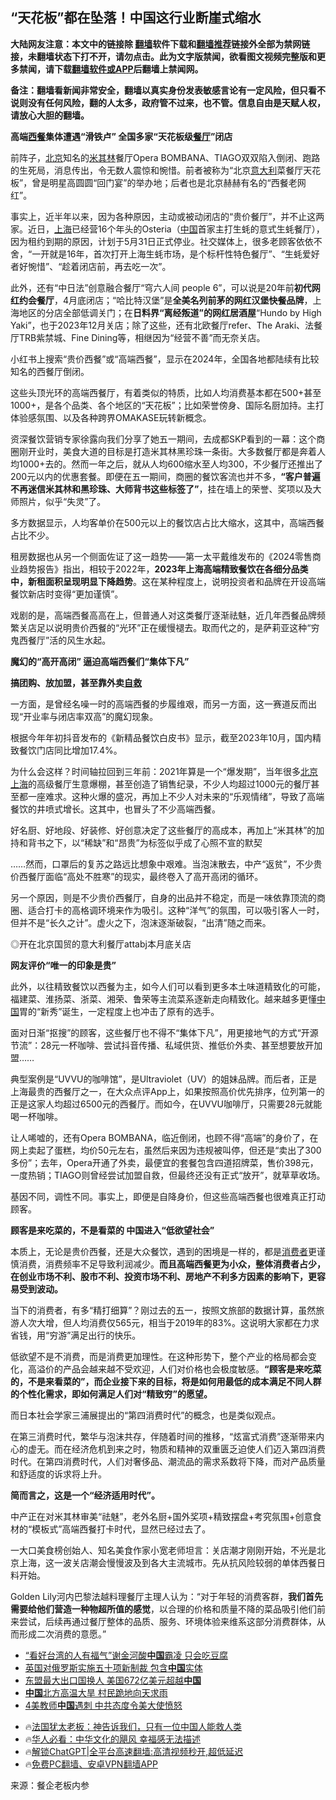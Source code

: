  <!-- 面包屑导航 --> <h2>“天花板”都在坠落！中国这行业断崖式缩水</h2> <p class="notice"><b>大陆网友注意：本文中的链接除 <a href="https://github.com/bannedbook/fanqiang" >翻墙</a>软件下载和<a href="https://github.com/killgcd/justmysocks/blob/master/README.md">翻墙推荐</a>链接外全部为禁网链接，未翻墙状态下打不开，请勿点击。此为文字版禁闻，欲看图文视频完整版和更多禁闻，请下载<a href="https://github.com/bannedbook/fanqiang">翻墙软件或APP</a>后翻墙上禁闻网。</p><p>备注：翻墙看新闻非常安全，翻墙以真实身份发表敏感言论有一定风险，但只看不说则没有任何风险，翻的人太多，政府管不过来，也不管。信息自由是天赋人权，请放心大胆的翻墙。</b></p>  <div class="entry"> <p><strong>高端<a href="https://www.bannedbook.org/bnews/tag/%e8%a5%bf%e9%a4%90/" class="st_tag internal_tag" rel="tag" title="标签 西餐 下的日志">西餐</a>集体遭遇“滑铁卢”&nbsp;全国多家“天花板级<a href="https://www.bannedbook.org/bnews/tag/%e9%a4%90%e5%8e%85/" class="st_tag internal_tag" rel="tag" title="标签 餐厅 下的日志">餐厅</a>”闭店</strong></p> <p>前阵子，<a href="https://www.bannedbook.org/bnews/tag/%e5%8c%97%e4%ba%ac/" class="st_tag internal_tag" rel="tag" title="标签 北京 下的日志">北京</a>知名的<a href="https://www.bannedbook.org/bnews/tag/%E7%B1%B3%E5%85%B6%E6%9E%97/" class="st_tag internal_tag" rel="tag" title="标签 米其林 下的日志">米其林</a>餐厅Opera BOMBANA、TIAGO双双陷入倒闭、跑路的生死局，消息传出，令无数人震惊和惋惜。前者被称为“北京<a href="https://www.bannedbook.org/bnews/tag/%e6%84%8f%e5%a4%a7%e5%88%a9/" class="st_tag internal_tag" rel="tag" title="标签 意大利 下的日志">意大利</a>菜餐厅天花板”，曾是明星高圆圆“回门宴”的举办地；后者也是北京赫赫有名的“西餐老网红”。</p> <p>事实上，近半年以来，因为各种原因，主动或被动闭店的“贵价餐厅”，并不止这两家。近日，<a href="https://www.bannedbook.org/bnews/tag/%e4%b8%8a%e6%b5%b7/" class="st_tag internal_tag" rel="tag" title="标签 上海 下的日志">上海</a>已经营16个年头的Osteria（<span class='wp_keywordlink_affiliate'><a href="https://www.bannedbook.org/" title="中国" target="_blank">中国</a></span>首家主打生蚝的意式生蚝餐厅），因为租约到期的原因，计划于5月31日正式停业。社交媒体上，很多老顾客依依不舍，“一开就是16年，首次打开上海生蚝市场，是个标杆性特色餐厅”、“生蚝爱好者好惋惜”、“趁着闭店前，再去吃一次”。</p> <p>此外，还有“中日法”创意融合餐厅“穹六人间 people 6”，可以说是20年前<strong>初代网红约会餐厅</strong>，4月底闭店；“哈比特汉堡”是<strong>全美名列前茅的网红汉堡快餐品牌</strong>，上海地区的分店全部低调关门；在<strong>日料界“离经叛道”的网红居酒屋</strong>“Hundo by High Yaki”，也于2023年12月关店；除了这些，还有北欧餐厅refer、The Araki、法餐厅TRB紫禁城、Fine Dining等，相继因为“经营不善”而无奈关店。</p> <p>小红书上搜索“贵价西餐”或“高端西餐”，显示在2024年，全国各地都陆续有比较知名的西餐厅倒闭。</p> <p>这些头顶光环的高端西餐厅，有着类似的特质，比如人均消费基本都在500+甚至1000+，是各个品类、各个地区的“天花板”；比如荣誉傍身、国际名厨加持。主打体验感氛围、以及各种跨界OMAKASE玩转新概念。</p> <p>资深餐饮营销专家徐露向我们分享了她五一期间，去成都SKP看到的一幕：这个商圈刚开业时，美食大道的目标是打造米其林黑珍珠一条街。大多数餐厅都是奔着人均1000+去的。然而一年之后，就从人均600缩水至人均300，不少餐厅还推出了200元以内的优惠套餐。即便在五一期间，商圈的餐饮客流也并不多，<strong>“客户普遍不再迷信米其林和黑珍珠、大师背书这些标签了”</strong>，挂在墙上的荣誉、奖项以及大师照片，似乎“失灵”了。</p> <p>多方数据显示，人均客单价在500元以上的餐饮店占比大缩水，这其中，高端西餐占比不少。</p> <p>租房数据也从另一个侧面佐证了这一趋势——第一太平戴维发布的《2024零售商业趋势报告》指出，相较于2022年，<strong>2023年上海高端精致餐饮在各细分品类中，新租面积呈现明显下降趋势</strong>。这在某种程度上，说明投资者和品牌在开设高端餐饮新店时变得“更加谨慎”。</p>  <p>戏剧的是，高端西餐高高在上，但普通人对这类餐厅逐渐祛魅，近几年西餐品牌频繁关店足以说明贵价西餐的“光环”正在缓慢褪去。取而代之的，是萨莉亚这种“穷鬼西餐厅”活的风生水起。</p> <p><strong>魔幻的“高开高闭”&nbsp;逼迫高端西餐们“集体下凡”</strong></p> <p><strong>搞团购、放加盟，甚至靠外卖<span class='wp_keywordlink'><a href="https://www.bannedbook.org/forum5/topic42.html" title="萨斯、诚信与自救" target="_blank">自救</a></span></strong></p> <p>一方面，是曾经名噪一时的高端西餐的步履维艰，而另一方面，这一赛道反而出现“开业率与闭店率双高”的魔幻现象。</p> <p>根据今年年初抖音发布的《新精品餐饮白皮书》显示，截至2023年10月，国内精致餐饮门店同比增加17.4%。</p> <p>为什么会这样？时间轴拉回到三年前：2021年算是一个“爆发期”，当年很多<a href="https://www.bannedbook.org/bnews/tag/%E5%8C%97%E4%BA%AC%E4%B8%8A%E6%B5%B7/" class="st_tag internal_tag" rel="tag" title="标签 北京上海 下的日志">北京上海</a>的高级餐厅生意爆棚，甚至创造了销售纪录，不少人均超过1000元的餐厅甚至都一座难求。这种火爆的盛况，再加上不少人对未来的“乐观情绪”，导致了高端餐饮的井喷式增长。这其中，也冒头了不少高端西餐。</p> <p>好名厨、好地段、好装修、好创意决定了这些餐厅的高成本，再加上“米其林”的加持和背书之下，以“稀缺”和“昂贵”为标签似乎成了心照不宣的默契</p> <p>……然而，口罩后的复苏之路远比想象中艰难。当泡沫散去，中产“返贫”，不少贵价西餐厅面临“高处不胜寒”的现实，最终卷入了高开高闭的循环。</p> <p>另一个原因，则是不少贵价西餐厅，自身的出品并不稳定，而是一味依靠顶流的商圈、适合打卡的高格调环境来作为吸引。这种“洋气”的氛围，可以吸引客人一时，但并不是“长久之计”。虚火之下，泡沫逐渐破裂，“出清”随之而来。</p>  <p>◎开在北京国贸的意大利餐厅attabj本月底关店</p> <p><strong>网友评价“唯一的印象是贵”</strong></p> <p>此外，以往精致餐饮以西餐为主，如今人们可以看到更多本土味道精致化的可能，福建菜、淮扬菜、浙菜、湘荣、鲁荣等主流菜系逐新走向精致化。越来越多更懂<a href="https://www.bannedbook.org/bnews/tag/%E4%B8%AD%E5%9B%BD/" class="st_tag internal_tag" rel="tag" title="标签 中国 下的日志">中国</a>胃的“新秀”诞生，一定程度上也冲击了原有的选手。</p> <p>面对日渐“抠搜”的顾客，这些餐厅也不得不“集体下凡”，用更接地气的方式“开源节流”：28元一杯咖啡、尝试抖音传播、私域供货、推低价外卖、甚至想要放开加盟……</p> <p>典型案例是“UVVU的咖啡馆”，是Ultraviolet（UV）的姐妹品牌。而后者，正是上海最贵的西餐厅之一，在大众点评App上，如果按照高价优先排序，位列第一的正是这家人均超过6500元的西餐厅。而如今，在UVVU咖啡厅，只需要28元就能喝一杯咖啡。</p> <p>让人唏嘘的，还有Opera BOMBANA，临近倒闭，也顾不得“高端”的身价了，在网上卖起了蛋糕，均价50元左右，虽然后来因为违规被叫停，但还是“卖出了300多份”；去年，Opera开通了外卖，最便宜的套餐包含四道招牌菜，售价398元，一度热销；TIAGO则曾经尝试加盟自救，但最终还没有正式“放开”，就草草收场。</p> <p>基因不同，调性不同。事实上，即便是自降身价，但这些高端西餐也很难真正打动顾客。</p> <p><strong>顾客是来吃菜的，不是看菜的&nbsp;中国进入“低欲望社会”</strong></p> <p>本质上，无论是贵价西餐，还是大众餐饮，遇到的困境是一样的，都是<a href="https://www.bannedbook.org/bnews/tag/%E6%B6%88%E8%B4%B9%E8%80%85/" class="st_tag internal_tag" rel="tag" title="标签 消费者 下的日志">消费者</a>更谨慎消费，消费频率不足导致利润减少。<strong>而且高端西餐更为小众，整体消费者占少，在创业市场不利、股市不利、投资市场不利、房地产不利多方因素的影响下，更容易受到波动。</strong></p>  <p>当下的消费者，有多“精打细算”？刚过去的五一，按照文旅部的数据计算，虽然旅游人次大增，但人均消费仅565元，相当于2019年的83%。这说明大家都在力求省钱，用“穷游”满足出行的快乐。</p> <p>低欲望不是不消费，而是消费更加理性。在这种形势下，整个产业的格局都会变化，高溢价的产品会越来越不受欢迎，人们对价格也会极度敏感。<strong>“顾客是来吃菜的，不是来看菜的”，而企业接下来的目标，将是如何用最低的成本满足不同人群的个性化需求，即如何满足人们对“精致穷”的愿望。</strong></p> <p>而日本社会学家三浦展提出的“第四消费时代”的概念，也是类似观点。</p> <p>在第三消费时代，繁华与泡沫共存，伴随着时间的推移，“炫富式消费”逐渐带来内心的虚无。而在经济危机到来之时，物质和精神的双重匮乏迫使人们迈入第四消费时代。在第四消费时代，人们对奢侈品、潮流品的需求系数将下降，而对产品质量和舒适度的诉求将上升。</p> <p><strong>简而言之，这是一个“经济适用时代”。</strong></p> <p>中产正在对米其林审美“祛魅”，老外名厨+国外奖项+精致摆盘+考究氛围+创意食材的“模板式”高端西餐打卡时代，显然已经过去了。</p> <p>一大口美食榜创始人、知名美食作家小宽老师坦言：关店潮才刚刚开始，不光是北京上海，这一波关店潮会慢慢波及到各大主流城市。先从抗风险较弱的单体西餐日料开始。</p> <p>Golden Lily河内巴黎法越料理餐厅主理人认为：“对于年轻的消费客群，<strong>我们首先需要给他们营造一种物超所值的感觉</strong>，以合理的价格和质量不降的菜品吸引他们前来尝试，后续再通过餐厅整体的品质、服务、环境体验来维系这部分消费群体，从而形成二次消费的意愿。”</p> <!--<div id="taboola-mid-1"></div>--><ul class='op-related-articles' title='相关阅读'> <li><a href='https://www.bannedbook.org/bnews/cnnews/20240614/2049847.html' target='_blank'>“看好台湾的人有福气”谢金河酸<b>中国</b>霸凌 只会吃豆腐</a></li> <li><a href='https://www.bannedbook.org/bnews/bannedvideo/20240614/2049836.html' target='_blank'>英国对俄罗斯实施五十项新制裁 包含<b>中国</b>实体</a></li> <li><a href='https://www.bannedbook.org/bnews/bannedvideo/20240614/2049834.html' target='_blank'>东盟最大出口国换人 美国672亿美元超越<b>中国</b></a></li> <li><a href='https://www.bannedbook.org/bnews/bannedvideo/20240614/2049831.html' target='_blank'><b>中国</b>北方高温大旱 村民跪地向天求雨</a></li> <li><a href='https://www.bannedbook.org/bnews/bannedvideo/20240614/2049827.html' target='_blank'>4美教师<b>中国</b>遇刺 中共态度令美大使愤怒</a></li> </ul> <ul class="texttj"> <li>🔥<a href="https://www.bannedbook.org/bnews/ssgc/20230219/1850782.html" target="_blank">法国犹太老板：神告诉我们，只有一位中国人能救人类</a></li> <li>🔥<a href="https://www.bannedbook.org/bnews/comments/20220220/1694796.html" target="_blank">华人必看：中华文化的飓风 幸福感无法描述</a></li> <li>🔥<a href="https://github.com/bannedbook/fanqiang/wiki/V2ray%E6%9C%BA%E5%9C%BA" target="_blank">解锁ChatGPT|全平台高速翻墙:高清视频秒开,超低延迟</a></li> <li>🔥<a href="https://github.com/bannedbook/fanqiang/wiki/%E7%A6%81%E9%97%BB%E7%BD%91%E5%AE%89%E5%8D%93%E7%BF%BB%E5%A2%99%E6%96%B0%E9%97%BBAPP" target="_blank">免费PC翻墙、安卓VPN翻墙APP</a></li> </ul><p class="src-info">来源：餐企老板内参 </p> <a name='sharetosocial'></a> <div style="margin-bottom:5px;padding-bottom:5px;clear:both"> <div id="archive-pix-1" class="banner-ads"> <!-- AuctionX Display platform tag START --> <div id="27602x728x90x621x_ADSLOT1" clicktrack="%%CLICK_URL_ESC%%"></div>  <!-- AuctionX Display platform tag END --> </div> <div id="archive-pix-2" class="banner-ads"> <!-- AuctionX Display platform tag START --> <div id="27556x300x250x621x_ADSLOT1" clicktrack="%%CLICK_URL_ESC%%" style="margin:0 auto;text-align:center"></div>  <!-- AuctionX Display platform tag END --> </div> </div>  <div id="archive-pix-1" class="banner-ads"> <!-- AuctionX Display platform tag START --> <div id="27603x728x90x621x_ADSLOT1" clicktrack="%%CLICK_URL_ESC%%"></div>  <!-- AuctionX Display platform tag END --> </div> </div><!--END ENTRY--> 